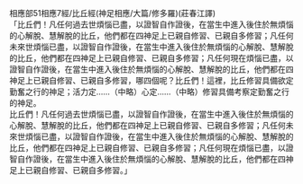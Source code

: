相應部51相應7經/比丘經(神足相應/大篇/修多羅)(莊春江譯)  
「比丘們！凡任何過去世煩惱已盡，以證智自作證後，在當生中進入後住於無煩惱的心解脫、慧解脫的比丘，他們都在四神足上已親自修習、已親自多修習；凡任何未來世煩惱已盡，以證智自作證後，在當生中進入後住於無煩惱的心解脫、慧解脫的比丘，他們都在四神足上已親自修習、已親自多修習；凡任何現在煩惱已盡，以證智自作證後，在當生中進入後住於無煩惱的心解脫、慧解脫的比丘，他們都在四神足上已親自修習、已親自多修習，哪四個呢？比丘們！這裡，比丘修習具備欲定勤奮之行的神足；活力定……（中略）心定……（中略）修習具備考察定勤奮之行的神足。  
比丘們！凡任何過去世煩惱已盡，以證智自作證後，在當生中進入後住於無煩惱的心解脫、慧解脫的比丘，他們都在四神足上已親自修習、已親自多修習；凡任何未來世煩惱已盡，以證智自作證後，在當生中進入後住於無煩惱的心解脫、慧解脫的比丘，他們都在四神足上已親自修習、已親自多修習；凡任何現在煩惱已盡，以證智自作證後，在當生中進入後住於無煩惱的心解脫、慧解脫的比丘，他們都在四神足上已親自修習、已親自多修習。」  
  
  
